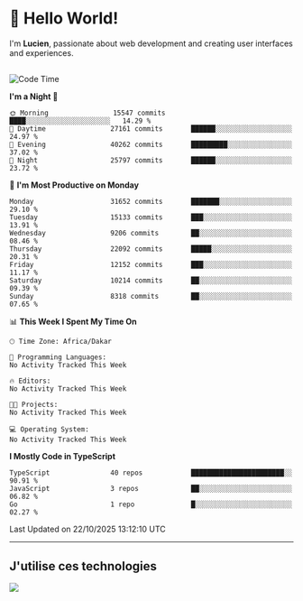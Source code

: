 # 👋 Hello World!

I'm **Lucien**, passionate about web development and creating user interfaces and experiences.

##

<!--START_SECTION:waka-->
![Code Time](http://img.shields.io/badge/Code%20Time-3%2C921%20hrs%2018%20mins-blue)

**I'm a Night 🦉** 

```text
🌞 Morning                15547 commits       ████░░░░░░░░░░░░░░░░░░░░░   14.29 % 
🌆 Daytime                27161 commits       ██████░░░░░░░░░░░░░░░░░░░   24.97 % 
🌃 Evening                40262 commits       █████████░░░░░░░░░░░░░░░░   37.02 % 
🌙 Night                  25797 commits       ██████░░░░░░░░░░░░░░░░░░░   23.72 % 
```
📅 **I'm Most Productive on Monday** 

```text
Monday                   31652 commits       ███████░░░░░░░░░░░░░░░░░░   29.10 % 
Tuesday                  15133 commits       ███░░░░░░░░░░░░░░░░░░░░░░   13.91 % 
Wednesday                9206 commits        ██░░░░░░░░░░░░░░░░░░░░░░░   08.46 % 
Thursday                 22092 commits       █████░░░░░░░░░░░░░░░░░░░░   20.31 % 
Friday                   12152 commits       ███░░░░░░░░░░░░░░░░░░░░░░   11.17 % 
Saturday                 10214 commits       ██░░░░░░░░░░░░░░░░░░░░░░░   09.39 % 
Sunday                   8318 commits        ██░░░░░░░░░░░░░░░░░░░░░░░   07.65 % 
```


📊 **This Week I Spent My Time On** 

```text
🕑︎ Time Zone: Africa/Dakar

💬 Programming Languages: 
No Activity Tracked This Week

🔥 Editors: 
No Activity Tracked This Week

🐱‍💻 Projects: 
No Activity Tracked This Week

💻 Operating System: 
No Activity Tracked This Week
```

**I Mostly Code in TypeScript** 

```text
TypeScript               40 repos            ███████████████████████░░   90.91 % 
JavaScript               3 repos             ██░░░░░░░░░░░░░░░░░░░░░░░   06.82 % 
Go                       1 repo              █░░░░░░░░░░░░░░░░░░░░░░░░   02.27 % 
```




 Last Updated on 22/10/2025 13:12:10 UTC
<!--END_SECTION:waka-->
---

## J'utilise ces technologies

<p align="left">
  <a href="https://skillicons.dev">
    <img src="https://skillicons.dev/icons?i=ts,js,go,ruby,css,scss,tailwind,react,vite,nextjs,docker,figma,ableton" />
  </a>
</p>

